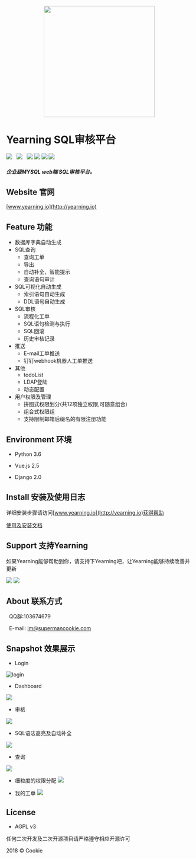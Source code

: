 <p align="center">
        <img width="300" src="logo.png">
</p>

# Yearning SQL审核平台

![](https://img.shields.io/badge/build-release-brightgreen.svg)  
![](https://img.shields.io/badge/version-v1.3.5-brightgreen.svg)  
![](https://img.shields.io/badge/vue.js-2.5.13-brightgreen.svg) 
![](https://img.shields.io/badge/iview-3.1.0-brightgreen.svg?style=flat-square) 
![](https://img.shields.io/badge/python-3.6-brightgreen.svg)
![](https://img.shields.io/badge/Django-2.0.1-brightgreen.svg)

##### 企业级MYSQL web端 SQL审核平台。

## Website 官网

[www.yearning.io](http://yearning.io)


## Feature 功能

- 数据库字典自动生成
- SQL查询
    - 查询工单 
    - 导出
    - 自动补全，智能提示 
    - 查询语句审计
- SQL可视化自动生成
    - 索引语句自动生成
    - DDL语句自动生成
- SQL审核
    - 流程化工单
    - SQL语句检测与执行
    - SQL回滚
    - 历史审核记录
- 推送
    - E-mail工单推送
    - 钉钉webhook机器人工单推送
- 其他
    - todoList
    - LDAP登陆  
    - 动态配置 
- 用户权限及管理
    - 拼图式权限划分(共12项独立权限,可随意组合)
    - 组合式权限组
    - 支持限制邮箱后缀名的有限注册功能

## Environment 环境

- Python 3.6

- Vue.js 2.5

- Django 2.0

## Install 安装及使用日志

详细安装步骤请访问[www.yearning.io](http://yearning.io)获得帮助

[使用及安装文档](http://supermancookie.com/Yearning-document/)

## Support 支持Yearning

如果Yearning能够帮助到你，请支持下Yearning吧，让Yearning能够持续改善并更新

![](img/alipay.jpg)
![](img/wechat.jpg)
  
## About 联系方式
   
   QQ群:103674679
   
   E-mail: im@supermancookie.com

## Snapshot 效果展示

- Login



![login](img/login.jpeg)


- Dashboard

![](img/dash.png)

- 审核

![](img/order.png)

- SQL语法高亮及自动补全

![](img/lighit.png)

- 查询

![](img/query.png)

- 细粒度的权限分配
![](img/PER.png)

- 我的工单
![](img/myorder.png)


## License

- AGPL v3

任何二次开发及二次开源项目请严格遵守相应开源许可

2018 © Cookie


